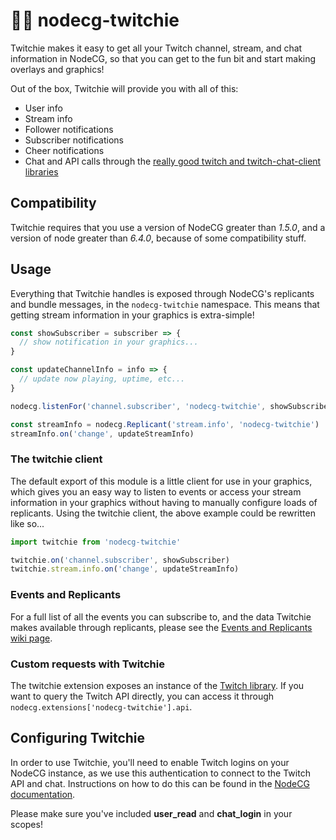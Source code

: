 # 🤖💜 nodecg-twitchie

Twitchie makes it easy to get all your Twitch channel, stream, and chat information in NodeCG, so that you can get to the fun bit and start making overlays and graphics!

Out of the box, Twitchie will provide you with all of this:

* User info
* Stream info
* Follower notifications
* Subscriber notifications
* Cheer notifications
* Chat and API calls through the [really good twitch and twitch-chat-client libraries](https://github.com/d-fischer/twitch)

## Compatibility
Twitchie requires that you use a version of NodeCG greater than *1.5.0*, and a version of node greater than *6.4.0*, because of some compatibility stuff.

## Usage

Everything that Twitchie handles is exposed through NodeCG's replicants and bundle messages, in the `nodecg-twitchie` namespace. This means that getting stream information in your graphics is extra-simple!

```javascript
const showSubscriber = subscriber => {
  // show notification in your graphics...
}

const updateChannelInfo = info => {
  // update now playing, uptime, etc...
}

nodecg.listenFor('channel.subscriber', 'nodecg-twitchie', showSubscriber)

const streamInfo = nodecg.Replicant('stream.info', 'nodecg-twitchie')
streamInfo.on('change', updateStreamInfo)
```

### The twitchie client

The default export of this module is a little client for use in your graphics, which gives you an easy way to listen to events or access your stream information in your graphics without having to manually configure loads of replicants. Using the twitchie client, the above example could be rewritten like so...

```javascript
import twitchie from 'nodecg-twitchie'

twitchie.on('channel.subscriber', showSubscriber)
twitchie.stream.info.on('change', updateStreamInfo)
```

### Events and Replicants

For a full list of all the events you can subscribe to, and the data Twitchie makes available through replicants, please see the [Events and Replicants wiki page](https://github.com/helloitsdan/nodecg-twitchie/wiki/Events-and-Replicants).

### Custom requests with Twitchie

The twitchie extension exposes an instance of the [Twitch library](https://github.com/d-fischer/twitch). If you want to query the Twitch API directly, you can access it through `nodecg.extensions['nodecg-twitchie'].api`.

## Configuring Twitchie

In order to use Twitchie, you'll need to enable Twitch logins on your NodeCG instance, as we use this authentication to connect to the Twitch API and chat. Instructions on how to do this can be found in the [NodeCG documentation](http://nodecg.com/tutorial-nodecg-configuration.html).

Please make sure you've included **user_read** and **chat_login** in your scopes!
